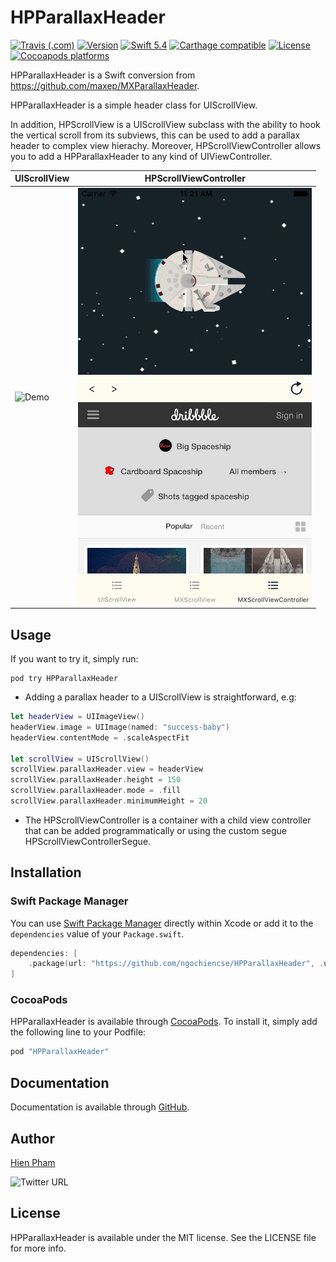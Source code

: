 # HPParallaxHeader

[![Travis (.com)](https://img.shields.io/travis/com/ngochiencse/HPParallaxHeader)](https://www.travis-ci.com/github/ngochiencse/HPParallaxHeader)
[![Version](https://img.shields.io/cocoapods/v/HPParallaxHeader)](http://cocoapods.org/pods/HPParallaxHeader)
[![Swift 5.4](https://img.shields.io/endpoint?url=https%3A%2F%2Fswiftpackageindex.com%2Fapi%2Fpackages%2Fngochiencse%2FHPParallaxHeader%2Fbadge%3Ftype%3Dswift-versions)](https://swiftpackageindex.com/ngochiencse/HPParallaxHeader)
[![Carthage compatible](https://img.shields.io/badge/Carthage-compatible-4BC51D.svg?style=flat)](https://github.com/Carthage/Carthage)
[![License](https://img.shields.io/cocoapods/l/HPParallaxHeader)](http://cocoapods.org/pods/HPParallaxHeader)
[![Cocoapods platforms](https://img.shields.io/cocoapods/p/HPParallaxHeader)](http://cocoapods.org/pods/HPParallaxHeader)

HPParallaxHeader is a Swift conversion from https://github.com/maxep/MXParallaxHeader.

HPParallaxHeader is a simple header class for UIScrollView.

In addition, HPScrollView is a UIScrollView subclass with the ability to hook the vertical scroll from its subviews, this can be used to add a parallax header to complex view hierachy. Moreover, HPScrollViewController allows you to add a HPParallaxHeader to any kind of UIViewController.

|             UIScrollView        |           HPScrollViewController          |
|---------------------------------|-------------------------------------------|
|![Demo](Example/demo1.gif)|![Demo](Example/demo2.gif)|

## Usage

If you want to try it, simply run:

```
pod try HPParallaxHeader
```

+ Adding a parallax header to a UIScrollView is straightforward, e.g:

```swift
let headerView = UIImageView()
headerView.image = UIImage(named: "success-baby")
headerView.contentMode = .scaleAspectFit

let scrollView = UIScrollView()
scrollView.parallaxHeader.view = headerView
scrollView.parallaxHeader.height = 150
scrollView.parallaxHeader.mode = .fill
scrollView.parallaxHeader.minimumHeight = 20
```

+ The HPScrollViewController is a container with a child view controller that can be added programmatically or using the custom segue HPScrollViewControllerSegue.

## Installation

### Swift Package Manager 

You can use  [Swift Package Manager](https://swift.org/package-manager/)  directly within Xcode or add it to the `dependencies` value of your `Package.swift`.

```swift
dependencies: [
    .package(url: "https://github.com/ngochiencse/HPParallaxHeader", .upToNextMajor(from: "1.1.8"))
]
```

### CocoaPods

HPParallaxHeader is available through [CocoaPods](http://cocoapods.org). To install it, simply add the following line to your Podfile:

```ruby
pod "HPParallaxHeader"
```

## Documentation

Documentation is available through [GitHub](https://ngochiencse.github.io/HPParallaxHeader/documentation/hpparallaxheader).

## Author

[Hien Pham](https://github.com/ngochiencse)

![Twitter URL](https://img.shields.io/twitter/url?style=social&url=https%3A%2F%2Ftwitter.com%2Fngochien91)

## License

HPParallaxHeader is available under the MIT license. See the LICENSE file for more info.
